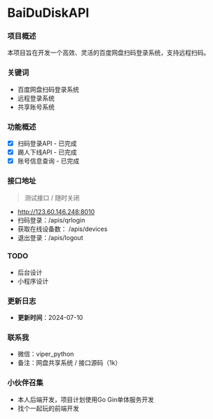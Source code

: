 # BaiDuDiskAPI

### 项目概述
本项目旨在开发一个高效、灵活的百度网盘扫码登录系统，支持远程扫码。

### 关键词

- 百度网盘扫码登录系统
- 远程登录系统
- 共享账号系统

### 功能概述

- [x] 扫码登录API - 已完成
- [x] 踢人下线API - 已完成
- [x] 账号信息查询 - 已完成

### 接口地址
> 测试接口 / 随时关闭
 - http://123.60.146.248:8010
 - 扫码登录：/apis/qrlogin
 - 获取在线设备数： /apis/devices
 - 退出登录：/apis/logout


### TODO
- 后台设计
- 小程序设计

### 更新日志

- **更新时间**：2024-07-10

### 联系我
- 微信：viper_python
- 备注：网盘共享系统 / 接口源码（1k）

### 小伙伴召集
- 本人后端开发，项目计划使用Go Gin单体服务开发
- 找个一起玩的前端开发
